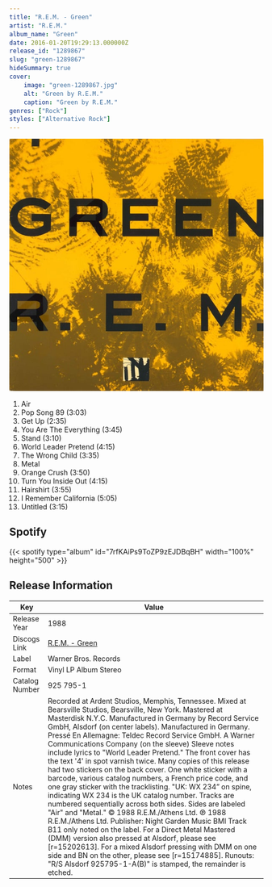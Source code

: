 ```yaml
---
title: "R.E.M. - Green"
artist: "R.E.M."
album_name: "Green"
date: 2016-01-20T19:29:13.000000Z
release_id: "1289867"
slug: "green-1289867"
hideSummary: true
cover:
    image: "green-1289867.jpg"
    alt: "Green by R.E.M."
    caption: "Green by R.E.M."
genres: ["Rock"]
styles: ["Alternative Rock"]
---
```


![Green by R.E.M.](green-1289867.jpg)

<!-- section break -->

1. Air
2. Pop Song 89 (3:03)
3. Get Up (2:35)
4. You Are The Everything (3:45)
5. Stand (3:10)
6. World Leader Pretend (4:15)
7. The Wrong Child (3:35)
8. Metal
9. Orange Crush (3:50)
10. Turn You Inside Out (4:15)
11. Hairshirt (3:55)
12. I Remember California (5:05)
13. Untitled (3:15)

<!-- section break -->


## Spotify
{{< spotify type="album" id="7rfKAiPs9ToZP9zEJDBqBH" width="100%" height="500" >}}




## Release Information
|  Key           | Value                                                |
| ---------------| ---------------------------------------------------- |
| Release Year   | 1988                                   |
| Discogs Link   | [R.E.M. - Green](https://www.discogs.com/release/1289867-REM-Green) |
| Label          | Warner Bros. Records |
| Format         | Vinyl LP Album Stereo |
| Catalog Number | 925 795-1 |
| Notes | Recorded at Ardent Studios, Memphis, Tennessee. Mixed at Bearsville Studios, Bearsville, New York. Mastered at Masterdisk N.Y.C.  Manufactured in Germany by Record Service GmbH, Alsdorf (on center labels). Manufactured in Germany. Pressé En Allemagne: Teldec Record Service GmbH. A Warner Communications Company (on the sleeve)  Sleeve notes include lyrics to "World Leader Pretend."  The front cover has the text '4' in spot varnish twice. Many copies of this release had two stickers on the back cover. One white sticker with a barcode, various catalog numbers, a French price code, and one gray sticker with the tracklisting.  "UK: WX 234” on spine, indicating WX 234 is the UK catalog number.  Tracks are numbered sequentially across both sides. Sides are labeled "Air" and "Metal."  © 1988 R.E.M./Athens Ltd. ℗ 1988 R.E.M./Athens Ltd.  Publisher: Night Garden Music BMI  Track B11 only noted on the label.  For a Direct Metal Mastered (DMM) version also pressed at Alsdorf, please see [r=15202613]. For a mixed Alsdorf pressing with DMM on one side and BN on the other, please see [r=15174885].  Runouts: "R/S Alsdorf 925795-1-A(B)" is stamped, the remainder is etched. |